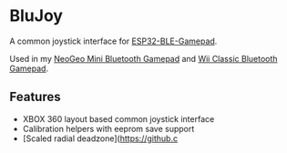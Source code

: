 # BluJoy

A common joystick interface for [ESP32-BLE-Gamepad](https://github.com/lemmingDev/ESP32-BLE-Gamepad).

Used in my [NeoGeo Mini Bluetooth Gamepad](https://github.com/kamicane/neogeo-mini-bluetooth-gamepad) and [Wii Classic Bluetooth Gamepad](https://github.com/kamicane/wii-classic-bluetooth-gamepad).

## Features

- XBOX 360 layout based common joystick interface
- Calibration helpers with eeprom save support
- [Scaled radial deadzone](https://github.c